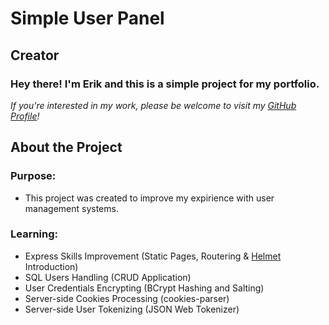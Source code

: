 # Simple User Panel

## Creator
### Hey there! I'm Erik and this is a simple project for my portfolio.  
*If you're interested in my work, please be welcome to visit my [GitHub Profile](https://github.com/erikhenriqueal)!*

## About the Project
### Purpose:
- This project was created to improve my expirience with user management systems.
### Learning:
- Express Skills Improvement (Static Pages, Routering & [Helmet](https://helmetjs.github.io/) Introduction)
- SQL Users Handling (CRUD Application)
- User Credentials Encrypting (BCrypt Hashing and Salting)
- Server-side Cookies Processing (cookies-parser)
- Server-side User Tokenizing (JSON Web Tokenizer)